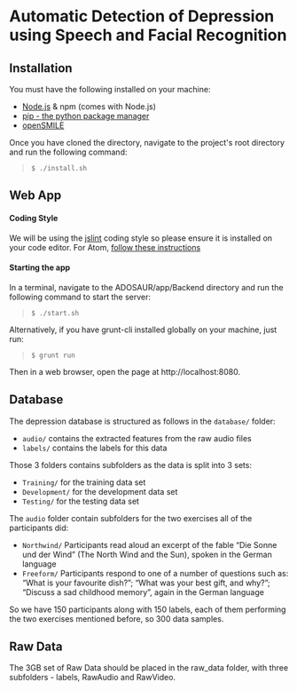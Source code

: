 # Automatic Detection of Depression using Speech and Facial Recognition

## Installation

You must have the following installed on your machine:
* [Node.js](https://nodejs.org/en/download/) & npm (comes with Node.js)
* [pip - the python package manager](http://pip.readthedocs.org/en/stable/installing/)
* [openSMILE](http://www.audeering.com/research/opensmile)

Once you have cloned the directory, navigate to the project's root directory and run the following command:

> `$ ./install.sh`

## Web App

#### Coding Style

We will be using the [jslint](http://www.jslint.com/) coding style so please ensure it is installed on your code editor.
For Atom, [follow these instructions](https://atom.io/packages/jslint)

#### Starting the app

In a terminal, navigate to the ADOSAUR/app/Backend directory and run the following command to start the server:
> `$ ./start.sh`

Alternatively, if you have grunt-cli installed globally on your machine, just run:
> `$ grunt run`

Then in a web browser, open the page at http://localhost:8080.


## Database

The depression database is structured as follows in the `database/` folder:

* `audio/` contains the extracted features from the raw audio files
* `labels/` contains the labels for this data

Those 3 folders contains subfolders as the data is split into 3 sets:

* `Training/` for the training data set
* `Development/` for the development data set
* `Testing/` for the testing data set

The `audio` folder contain subfolders for the two exercises all of the participants did:

* `Northwind/`  Participants read aloud an excerpt of the fable “Die Sonne und der Wind” (The North Wind and the Sun), spoken in the German language
* `Freeform/` Participants respond to one of a number of questions such as: “What is your favourite dish?”; “What was your best gift, and why?”; “Discuss a sad childhood memory”, again in the German language

So we have 150 participants along with 150 labels, each of them performing the two exercises mentioned before,  so 300 data samples.

## Raw Data

The 3GB set of Raw Data should be placed in the raw_data folder, with three subfolders - labels, RawAudio and RawVideo.


